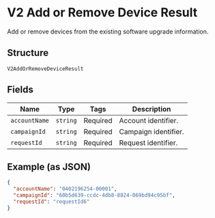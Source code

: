 
# V2 Add or Remove Device Result

Add or remove devices from the existing software upgrade information.

## Structure

`V2AddOrRemoveDeviceResult`

## Fields

| Name | Type | Tags | Description |
|  --- | --- | --- | --- |
| `accountName` | `string` | Required | Account identifier. |
| `campaignId` | `string` | Required | Campaign identifier. |
| `requestId` | `string` | Required | Request identifier. |

## Example (as JSON)

```json
{
  "accountName": "0402196254-00001",
  "campaignId": "60b5d639-ccdc-4db8-8824-069bd94c95bf",
  "requestId": "requestId6"
}
```

